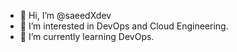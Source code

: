 - 👋 Hi, I’m @saeedXdev
- 👀 I’m interested in DevOps and Cloud Engineering.
- 🌱 I’m currently learning DevOps.


<!---
saeedXdev/saeedXdev is a ✨ special ✨ repository because its `README.md` (this file) appears on your GitHub profile.
You can click the Preview link to take a look at your changes.
--->
